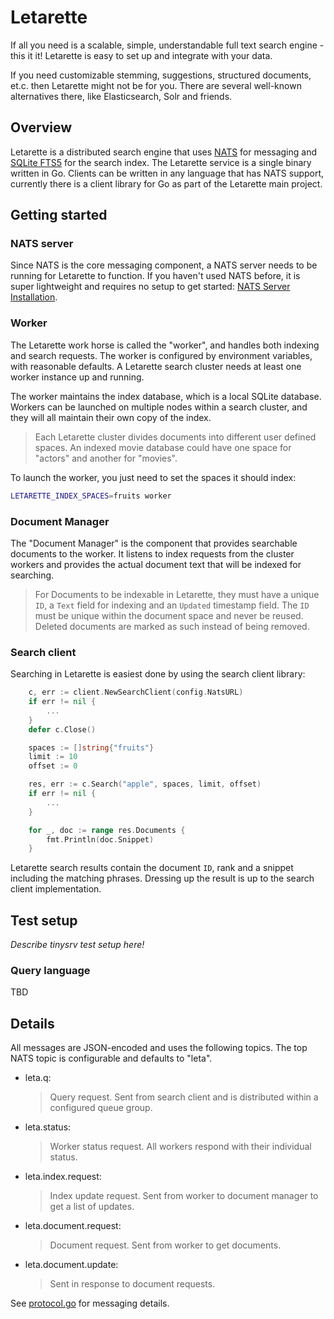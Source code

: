 # Letarette

If all you need is a scalable, simple, understandable full text search engine - this it it!
Letarette is easy to set up and integrate with your data.

If you need customizable stemming, suggestions, structured documents, et.c. then Letarette might not be for you.
There are several well-known alternatives there, like Elasticsearch, Solr and friends.

## Overview

Letarette is a distributed search engine that uses [NATS][NATS] for messaging and [SQLite FTS5][FTS5] for the search index.
The Letarette service is a single binary written in Go. Clients can be written in any language that has NATS
support, currently there is a client library for Go as part of the Letarette main project.

## Getting started

### NATS server
Since NATS is the core messaging component, a NATS server needs to be running for Letarette to function. If you haven't used NATS before, it is super lightweight and requires no setup to get started: [NATS Server Installation][NATS Installation].

### Worker
The Letarette work horse is called the "worker", and handles both indexing and search requests.
The worker is configured by environment variables, with reasonable defaults. A Letarette search cluster needs at least one worker instance up and running.

The worker maintains the index database, which is a local SQLite database. Workers can be launched on multiple nodes within a search cluster, and they will all maintain their own copy of the index.

> Each Letarette cluster divides documents into different user defined spaces. An indexed movie database could have one space for "actors" and another for "movies".

To launch the worker, you just need to set the spaces it should index:

```sh
LETARETTE_INDEX_SPACES=fruits worker
```

### Document Manager
The "Document Manager" is the component that provides searchable documents to the worker. It listens to index requests from the cluster workers and provides the actual document text that will be indexed for searching.

> For Documents to be indexable in Letarette, they must have a unique `ID`, a `Text` field for indexing and an `Updated` timestamp field. The `ID` must be unique within the document space and never be reused. Deleted documents are marked as such instead of being removed.

### Search client
Searching in Letarette is easiest done by using the search client library:

```go
	c, err := client.NewSearchClient(config.NatsURL)
	if err != nil {
		...
	}
	defer c.Close()

    spaces := []string{"fruits"}
    limit := 10
    offset := 0

	res, err := c.Search("apple", spaces, limit, offset)
	if err != nil {
		...
	}

	for _, doc := range res.Documents {
		fmt.Println(doc.Snippet)
	}
```

Letarette search results contain the document `ID`, rank and a snippet including the matching phrases. Dressing up the result is up to the search client implementation.

## Test setup

_Describe tinysrv test setup here!_

### Query language

TBD

## Details

All messages are JSON-encoded and uses the following topics.
The top NATS topic is configurable and defaults to "leta".

- leta.q:
    >Query request. Sent from search client and is distributed within a configured queue group.
- leta.status:
    >Worker status request. All workers respond with their individual status.
- leta.index.request:
    >Index update request. Sent from worker to document manager to get a list of updates.
- leta.document.request:
    >Document request. Sent from worker to get documents.
- leta.document.update:
    >Sent in response to document requests.

See [protocol.go](pkg/protocol/protocol.go) for messaging details.

[NATS]: https://nats.io
[FTS5]: https://www.sqlite.org/fts5.html
[NATS Installation]: https://nats-io.github.io/docs/nats_server/installation.html
